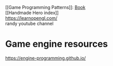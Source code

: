 [[Game Programming Patterns]]: [Book](https://gameprogrammingpatterns.com/)  
[[Handmade Hero index]]  
https://learnopengl.com/  
randy youtube channel  

# Game engine resources
https://engine-programming.github.io/  

